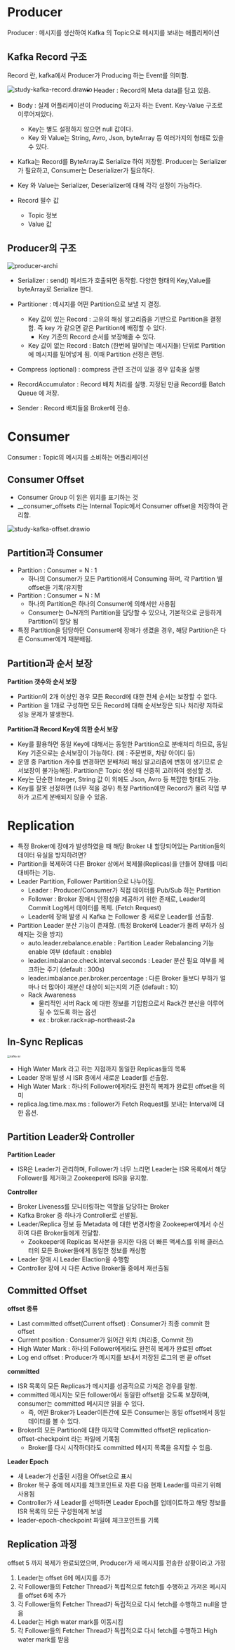 # Producer

Producer : 메시지를 생산하여 Kafka 의 Topic으로 메시지를 보내는 애플리케이션

## Kafka Record 구조

Record 란, kafka에서 Producer가 Producing 하는 Event를 의미함.

<img src="/Users/kathy/study/kafkaPractice/docs/images/study-kafka-record.drawio.png" alt="study-kafka-record.drawio" style="zoom:100%;" align="left" />

- Header : Record의 Meta data를 담고 있음. 
- Body : 실제 어플리케이션이 Producing 하고자 하는 Event. Key-Value 구조로 이루어져있다.
  - Key는 별도 설정하지 않으면 null 값이다.
  - Key 와 Value는 String, Avro, Json, byteArray 등 여러가지의 형태로 있을 수 있다.
- Kafka는 Record를 ByteArray로 Serialize 하여 저장함. Producer는 Serializer 가 필요하고, Consumer는 Deserializer가 필요하다.

- Key 와 Value는 Serializer, Deserializer에 대해 각각 설정이 가능하다.
- Record 필수 값
  - Topic 정보
  - Value 값



## Producer의 구조

![producer-archi](./images/producer-archi.png)



- Serializer : send() 메서드가 호출되면 동작함. 다양한 형태의 Key,Value를 byteArray로 Serialize 한다.
- Partitioner : 메시지를 어떤 Partition으로 보낼 지 결정. 
  - Key 값이 있는 Record : 고유의 해싱 알고리즘을 기반으로 Partition을 결정함. 즉 key 가 같으면 같은 Partition에 배정할 수 있다.
    - Key 기준의 Record 순서를 보장해줄 수 있다.
  - Key 값이 없는 Record : Batch (한번에 밀어넣는 메시지들) 단위로 Partition에 메시지를 밀어넣게 됨. 이때 Partition 선정은 랜덤.

- Compress (optional) : compress 관련 조건이 있을 경우 압축을 실행
- RecordAccumulator : Record 배치 처리를 실행. 지정된 만큼 Record를 Batch Queue 에 저장.
- Sender : Record 배치들을 Broker에 전송.



# Consumer

Consumer : Topic의 메시지를 소비하는 어플리케이션

## Consumer Offset

- Consumer Group 이 읽은 위치를 표기하는 것
- __consumer_offsets 라는 Internal Topic에서 Consumer offset을 저장하여 관리함.



![study-kafka-offset.drawio](./images/study-kafka-offset.drawio.png)





## Partition과 Consumer

- Partition : Consumer = N : 1
  - 하나의 Consumer가 모든 Partition에서 Consuming 하며, 각 Partition 별 offset을 기록/유지함
- Partition : Consumer = N : M
  - 하나의 Partition은 하나의 Consumer에 의해서만 사용됨
  - Consumer는 0~N개의 Partition을 담당할 수 있으나, 기본적으로 균등하게 Partition이 할당 됨
- 특정 Partition을 담당하던 Consumer에 장애가 생겼을 경우, 해당 Partition은 다른 Consumer에게 재분배됨.



## Partition과 순서 보장

**Partition 갯수와 순서 보장**

- Partition이 2개 이상인 경우 모든 Record에 대한 전체 순서는 보장할 수 없다.
- Partition 을 1개로 구성하면 모든 Record에 대해 순서보장은 되나 처리량 저하로 성능 문제가 발생한다.



**Partition과 Record Key에 의한 순서 보장** 

- Key를 활용하면 동일 Key에 대해서는 동일한 Partition으로 분배처리 하므로, 동일 Key 기준으로는 순서보장이 가능하다. (예 : 주문번호, 차량 아이디 등)
- 운영 중 Partition 개수를 변경하면 분배처리 해싱 알고리즘에 변동이 생기므로 순서보장이 불가능해짐. Partition은 Topic 생성 때 신중히 고려하여 생성할 것.
- Key는 단순한 Integer, String 값 이 외에도 Json, Avro 등 복잡한 형태도 가능.
- Key를 잘못 선정하면 (너무 적을 경우) 특정 Partition에만 Record가 몰려 작업 부하가 고르게 분배되지 않을 수 있음. 



# Replication

- 특정 Broker에 장애가 발생하였을 때 해당 Broker 내 할당되어있는 Partition들의 데이터 유실을 방지하려면?
- Partition을 복제하여 다른 Broker 상에서 복제물(Replicas)을 만들어 장애를 미리 대비하는 기능.
- Leader Partition, Follower Partition으로 나누어짐.
  - Leader : Producer/Consumer가 직접 데이터를 Pub/Sub 하는 Partition
  - Follower : Broker 장애시 안정성을 제공하기 위한 존재로, Leader의 Commit Log에서 데이터를 복제. (Fetch Request)
  - Leader에 장애 발생 시 Kafka 는 Follower 중 새로운 Leader를 선출함.
- Partition Leader 분산 기능이 존재함. (특정 Broker에 Leader가 몰려 부하가 심해지는 것을 방지)
  - auto.leader.rebalance.enable : Partition Leader Rebalancing 기능 enable 여부 (default : enable)
  - leader.imbalance.check.interval.seconds : Leader 분산 필요 여부를 체크하는 주기 (default : 300s)
  - leader.imbalance.per.broker.percentage : 다른 Broker 들보다 부하가 얼마나 더 많아야 재분산 대상이 되는지의 기준 (default : 10)
  - Rack Awareness
    - 물리적인 서버 Rack 에 대한 정보를 기입함으로서 Rack간 분산을 이루어질 수 있도록 하는 옵션
    - ex : broker.rack=ap-northeast-2a



## In-Sync Replicas



<img src="./images/kafka-isr.png" alt="kafka-isr" style="zoom:40%;" />



- High Water Mark 라고 하는 지점까지 동일한 Replicas들의 목록
- Leader 장애 발생 시 ISR 중에서 새로운 Leader를 선출함. 
- High Water Mark : 하나의 Follower에게라도 완전히 복제가 완료된 offset을 의미
- replica.lag.time.max.ms : follower가 Fetch Request를 보내는 Interval에 대한 옵션. 

## Partition Leader와 Controller

**Partition Leader**

- ISR은 Leader가 관리하며, Follower가 너무 느리면 Leader는 ISR 목록에서 해당 Follower를 제거하고 Zookeeper에 ISR을 유지함.

**Controller**

- Broker Liveness를 모니터링하는 역할을 담당하는 Broker
- Kafka Broker 중 하나가 Controller로 선발됨.
- Leader/Replica 정보 등 Metadata 에 대한 변경사항을 Zookeeper에게서 수신하여 다른 Broker들에게 전달함.
  - Zookeeper에 Replicas 복사본을 유지한 다음 더 빠른 액세스를 위해 클러스터의 모든 Broker들에게 동일한 정보를 캐싱함
- Leader 장애 시 Leader Elaction을 수행함
- Controller 장애 시 다른 Active Broker들 중에서 재선출됨



## Committed Offset

**offset 종류**

- Last committed offset(Current offset) : Consumer가 최종 commit 한 offset
- Current position : Consumer가 읽어간 위치 (처리중, Commit 전)
- High Water Mark : 하나의 Follower에게라도 완전히 복제가 완료된 offset
- Log end offset : Producer가 메시지를 보내서 저장된 로그의 맨 끝 offset

**committed**

- ISR 목록의 모든 Replicas가 메시지를 성공적으로 가져온 경우를 말함.
- committed 메시지는 모든 follower에서 동일한 offset을 갖도록 보장하며, consumer는 committed 메시지만 읽을 수 있다. 
  - 즉, 어떤 Broker가 Leader이든간에 모든 Consumer는 동일 offset에서 동일 데이터를 볼 수 있다.
- Broker의 모든 Partition에 대한 마지막 Committed offset은 replication-offset-checkpoint 라는 파일에 기록됨
  - Broker를 다시 시작하더라도 committed 메시지 목록을 유지할 수 있음.

**Leader Epoch**

- 새 Leader가 선출된 시점을 Offset으로 표시
- Broker 복구 중에 메시지를 체크포인트로 자른 다음 현재 Leader를 따르기 위해 사용됨
- Controller가 새 Leader를 선택하면 Leader Epoch를 업데이트하고 해당 정보를 ISR 목록의 모든 구성원에게 보냄
- leader-epoch-checkpoint 파일에 체크포인트를 기록



## Replication 과정

offset 5 까지 복제가 완료되었으며, Producer가 새 메시지를 전송한 상황이라고 가정

1. Leader는 offset 6에 메시지를 추가
2. 각 Follower들의 Fetcher Thread가 독립적으로 fetch를 수행하고 가져온 메시지를 offset 6에 추가
3. 각 Follower들의 Fetcher Thread가 독립적으로 다시 fetch를 수행하고 null을 받음
4. Leader는 High water mark를 이동시킴
5. 각 Follower들의 Fetcher Thread가 독립적으로 다시 fetch를 수행하고  High water mark를 받음